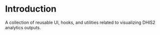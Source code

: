# Introduction

A collection of reusable UI, hooks, and utilities related to visualizing DHIS2 analytics outputs.
